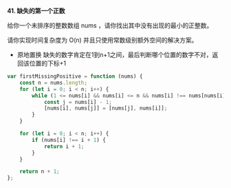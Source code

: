 **41. 缺失的第一个正数**  

给你一个未排序的整数数组 nums ，请你找出其中没有出现的最小的正整数。

请你实现时间复杂度为 O(n) 并且只使用常数级别额外空间的解决方案。

- 原地置换 缺失的数字肯定在1到n+1之间，最后判断哪个位置的数字不对，返回该位置的下标+1
```js
var firstMissingPositive = function (nums) {
    const n = nums.length;
    for (let i = 0; i < n; i++) {
        while (1 <= nums[i] && nums[i] <= n && nums[i] !== nums[nums[i] - 1] && nums[i] !== i + 1) {
            const j = nums[i] - 1;
            [nums[i], nums[j]] = [nums[j], nums[i]];
        }
    }

    for (let i = 0; i < n; i++) {
        if (nums[i] !== i + 1) {
            return i + 1;
        }
    }

    return n + 1;
};
```
